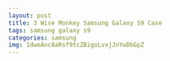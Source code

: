 ```yaml
---
layout: post
title: 3 Wise Monkey Samsung Galaxy S9 Case
tags: samsung galaxy s9
categories: samsung
img: 1dwoAnc8aRsf9tcZBigoLvxjJnYwDbGpZ
---
```

